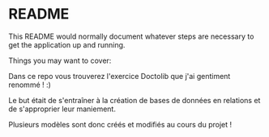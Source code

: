 # README

This README would normally document whatever steps are necessary to get the
application up and running.

Things you may want to cover:


Dans ce repo vous trouverez l'exercice Doctolib que j'ai gentiment renommé ! :) 

Le but était de s'entraîner à la création de bases de données en relations et de s'approprier leur maniement.

Plusieurs modèles sont donc créés et modifiés au cours du projet !
